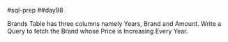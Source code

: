 #sql-prep
##day98

Brands Table has three columns namely Years, Brand and Amount. Write a Query to fetch the Brand whose Price is Increasing Every Year.
